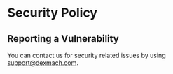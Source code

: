 # Security Policy

## Reporting a Vulnerability

You can contact us for security related issues by using support@dexmach.com.
